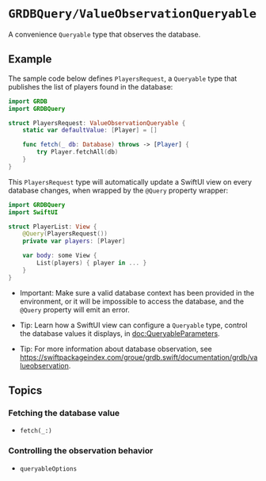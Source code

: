 # ``GRDBQuery/ValueObservationQueryable``

A convenience `Queryable` type that observes the database.

## Example

The sample code below defines `PlayersRequest`, a `Queryable` type that publishes the list of players found in the database:

```swift
import GRDB
import GRDBQuery

struct PlayersRequest: ValueObservationQueryable {
    static var defaultValue: [Player] = []

    func fetch(_ db: Database) throws -> [Player] {
        try Player.fetchAll(db)
    }
}
```

This `PlayersRequest` type will automatically update a SwiftUI view on every database changes, when wrapped by the `@Query` property wrapper:

```swift
import GRDBQuery
import SwiftUI

struct PlayerList: View {
    @Query(PlayersRequest())
    private var players: [Player]

    var body: some View {
        List(players) { player in ... }
    }
}
```

- Important: Make sure a valid database context has been provided in the environment, or it will be impossible to access the database, and the `@Query` property will emit an error.

- Tip: Learn how a SwiftUI view can configure a `Queryable` type, control the database values it displays, in <doc:QueryableParameters>.

- Tip: For more information about database observation, see <https://swiftpackageindex.com/groue/grdb.swift/documentation/grdb/valueobservation>.

## Topics

### Fetching the database value

- ``fetch(_:)``

### Controlling the observation behavior

- ``queryableOptions``
